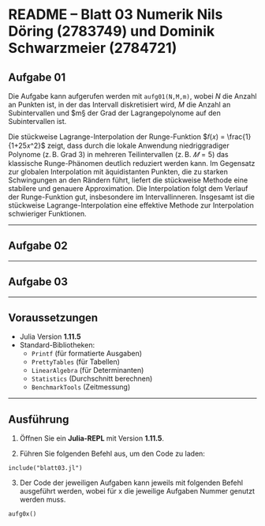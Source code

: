 
# README – Blatt 03 Numerik Nils Döring (2783749) und Dominik Schwarzmeier (2784721)


## Aufgabe 01

Die Aufgabe kann aufgerufen werden mit `aufg01(N,M,m)`, wobei $N$ die Anzahl an Punkten ist, in der das Intervall diskretisiert wird, $M$ die Anzahl an Subintervallen und $m§ der Grad der Lagrangepolynome auf den Subintervallen ist.

Die stückweise Lagrange-Interpolation der Runge-Funktion $𝑓(𝑥) = \frac{1}{1+25𝑥^2}$ zeigt, dass durch die lokale Anwendung niedriggradiger Polynome (z. B. Grad 3) in mehreren Teilintervallen (z. B. $𝑀=5$) das klassische Runge-Phänomen deutlich reduziert werden kann. Im Gegensatz zur globalen Interpolation mit äquidistanten Punkten, die zu starken Schwingungen an den Rändern führt, liefert die stückweise Methode eine stabilere und genauere Approximation. Die Interpolation folgt dem Verlauf der Runge-Funktion gut, insbesondere im Intervallinneren. Insgesamt ist die stückweise Lagrange-Interpolation eine effektive Methode zur Interpolation schwieriger Funktionen.

---

## Aufgabe 02

---

## Aufgabe 03

---

## Voraussetzungen

- Julia Version **1.11.5**
- Standard-Bibliotheken:
  - `Printf` (für formatierte Ausgaben)
  - `PrettyTables` (für Tabellen)
  - `LinearAlgebra` (für Determinanten)
  - `Statistics` (Durchschnitt berechnen)
  - `BenchmarkTools` (Zeitmessung)
  
---

## Ausführung

1. Öffnen Sie ein **Julia-REPL** mit Version **1.11.5**.

2. Führen Sie folgenden Befehl aus, um den Code zu laden:

```
include("blatt03.jl")
```
3. Der Code der jeweiligen Aufgaben kann jeweils mit folgenden Befehl ausgeführt werden, wobei für x die jeweilige Aufgaben Nummer genutzt werden muss.
```
aufg0x()
```